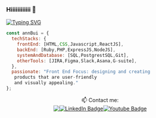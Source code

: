 ###  Hiiiiiiiiiiii 👋

<!--
**thaian161/thaian161** is a ✨ _special_ ✨ repository because its `README.md` (this file) appears on your GitHub profile.

Here are some ideas to get you started:

- 🔭 I’m currently working on ...
- 🌱 I’m currently learning ...
- 👯 I’m looking to collaborate on ...
- 🤔 I’m looking for help with ...
- 💬 Ask me about ...
- 📫 How to reach me: ...
- 😄 Pronouns: ...
- ⚡ Fun fact: ...
-->

[![Typing SVG](https://readme-typing-svg.herokuapp.com?font=Roboto&size=28&pause=1000&width=435&lines=Welcome+to+Ann+Bui's+GitHub)](https://git.io/typing-svg)

```javascript
const annBui = {
  techStacks: {
    frontEnd: [HTML,CSS,Javascript,ReactJS],
    backEnd: [Ruby,PHP,ExpressJS,NodeJS],
    systemAndDatabase: [SQL,PostgrestSQL,Git],
    otherTools: [JIRA,Figma,Slack,Asana,G-suite],
  },
  passionate: "Front End Focus: designing and creating
   products that are user-friendly 
   and visually appealing."
};
```
<div style="display: flex;
align-items: center;
justify-content: center;">📫 Contact me: </div>

<div id="badges" style="display: flex;
align-items: center;
justify-content: center;">
<a href="mailto:hello.annbui@gmail.com">
    <img src="https://img.shields.io/badge/Gmail-D14836?style=for-the-badge&logo=gmail&logoColor=white" />
  </a>
  <a href="https://www.linkedin.com/in/thaian161/">
    <img src="https://img.shields.io/badge/LinkedIn-blue?style=for-the-badge&logo=linkedin&logoColor=white" alt="LinkedIn Badge"/>
  </a>
  <a href="https://www.youtube.com/user/JanthBui/featured">
    <img src="https://img.shields.io/badge/YouTube-red?style=for-the-badge&logo=youtube&logoColor=white" alt="Youtube Badge"/>
  </a>
  
</div>

